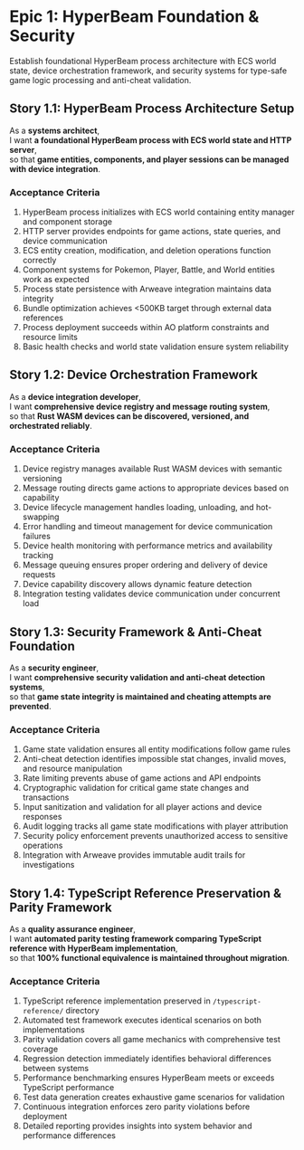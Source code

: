 # Epic 1: HyperBeam Foundation & Security

Establish foundational HyperBeam process architecture with ECS world state, device orchestration framework, and security systems for type-safe game logic processing and anti-cheat validation.

## Story 1.1: HyperBeam Process Architecture Setup
As a **systems architect**,  
I want **a foundational HyperBeam process with ECS world state and HTTP server**,  
so that **game entities, components, and player sessions can be managed with device integration**.

### Acceptance Criteria
1. HyperBeam process initializes with ECS world containing entity manager and component storage
2. HTTP server provides endpoints for game actions, state queries, and device communication
3. ECS entity creation, modification, and deletion operations function correctly
4. Component systems for Pokemon, Player, Battle, and World entities work as expected
5. Process state persistence with Arweave integration maintains data integrity
6. Bundle optimization achieves <500KB target through external data references
7. Process deployment succeeds within AO platform constraints and resource limits
8. Basic health checks and world state validation ensure system reliability

## Story 1.2: Device Orchestration Framework
As a **device integration developer**,  
I want **comprehensive device registry and message routing system**,  
so that **Rust WASM devices can be discovered, versioned, and orchestrated reliably**.

### Acceptance Criteria
1. Device registry manages available Rust WASM devices with semantic versioning
2. Message routing directs game actions to appropriate devices based on capability
3. Device lifecycle management handles loading, unloading, and hot-swapping
4. Error handling and timeout management for device communication failures
5. Device health monitoring with performance metrics and availability tracking
6. Message queuing ensures proper ordering and delivery of device requests
7. Device capability discovery allows dynamic feature detection
8. Integration testing validates device communication under concurrent load

## Story 1.3: Security Framework & Anti-Cheat Foundation
As a **security engineer**,  
I want **comprehensive security validation and anti-cheat detection systems**,  
so that **game state integrity is maintained and cheating attempts are prevented**.

### Acceptance Criteria
1. Game state validation ensures all entity modifications follow game rules
2. Anti-cheat detection identifies impossible stat changes, invalid moves, and resource manipulation
3. Rate limiting prevents abuse of game actions and API endpoints
4. Cryptographic validation for critical game state changes and transactions
5. Input sanitization and validation for all player actions and device responses
6. Audit logging tracks all game state modifications with player attribution
7. Security policy enforcement prevents unauthorized access to sensitive operations
8. Integration with Arweave provides immutable audit trails for investigations

## Story 1.4: TypeScript Reference Preservation & Parity Framework
As a **quality assurance engineer**,  
I want **automated parity testing framework comparing TypeScript reference with HyperBeam implementation**,  
so that **100% functional equivalence is maintained throughout migration**.

### Acceptance Criteria
1. TypeScript reference implementation preserved in `/typescript-reference/` directory
2. Automated test framework executes identical scenarios on both implementations
3. Parity validation covers all game mechanics with comprehensive test coverage
4. Regression detection immediately identifies behavioral differences between systems
5. Performance benchmarking ensures HyperBeam meets or exceeds TypeScript performance
6. Test data generation creates exhaustive game scenarios for validation
7. Continuous integration enforces zero parity violations before deployment
8. Detailed reporting provides insights into system behavior and performance differences
